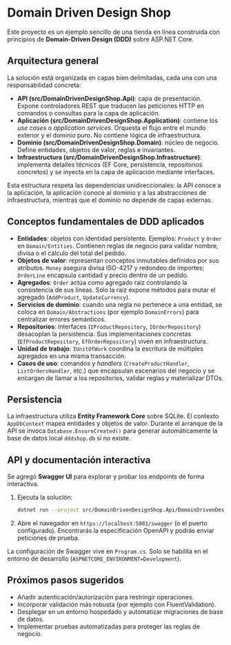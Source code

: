 # Domain Driven Design Shop

Este proyecto es un ejemplo sencillo de una tienda en línea construida con principios de **Domain-Driven Design (DDD)** sobre ASP.NET Core.

## Arquitectura general

La solución está organizada en capas bien delimitadas, cada una con una responsabilidad concreta:

- **API (src/DomainDrivenDesignShop.Api)**: capa de presentación. Expone controladores REST que traducen las peticiones HTTP en comandos o consultas para la capa de aplicación.
- **Aplicación (src/DomainDrivenDesignShop.Application)**: contiene los _use cases_ o _application services_. Orquesta el flujo entre el mundo exterior y el dominio puro. No contiene lógica de infraestructura.
- **Dominio (src/DomainDrivenDesignShop.Domain)**: núcleo de negocio. Define entidades, objetos de valor, reglas e invariantes.
- **Infraestructura (src/DomainDrivenDesignShop.Infrastructure)**: implementa detalles técnicos (EF Core, persistencia, repositorios concretos) y se inyecta en la capa de aplicación mediante interfaces.

Esta estructura respeta las dependencias unidireccionales: la API conoce a la aplicación, la aplicación conoce al dominio y a las abstracciones de infraestructura, mientras que el dominio no depende de capas externas.

## Conceptos fundamentales de DDD aplicados

- **Entidades**: objetos con identidad persistente. Ejemplos: `Product` y `Order` en `Domain/Entities`. Contienen reglas de negocio para validar nombre, divisa o el cálculo del total del pedido.
- **Objetos de valor**: representan conceptos inmutables definidos por sus atributos. `Money` asegura divisa ISO-4217 y redondeo de importes; `OrderLine` encapsula cantidad y precio dentro de un pedido.
- **Agregados**: `Order` actúa como agregado raíz controlando la consistencia de sus líneas. Solo la raíz expone métodos para mutar el agregado (`AddProduct`, `UpdateCurrency`).
- **Servicios de dominio**: cuando una regla no pertenece a una entidad, se coloca en `Domain/Abstractions` (por ejemplo `DomainErrors`) para centralizar errores semánticos.
- **Repositorios**: interfaces (`IProductRepository`, `IOrderRepository`) desacoplan la persistencia. Sus implementaciones concretas (`EfProductRepository`, `EfOrderRepository`) viven en infraestructura.
- **Unidad de trabajo**: `IUnitOfWork` coordina la escritura de múltiples agregados en una misma transacción.
- **Casos de uso**: comandos y _handlers_ (`CreateProductHandler`, `ListOrdersHandler`, etc.) que encapsulan escenarios del negocio y se encargan de llamar a los repositorios, validar reglas y materializar DTOs.

## Persistencia

La infraestructura utiliza **Entity Framework Core** sobre SQLite. El contexto `AppDbContext` mapea entidades y objetos de valor. Durante el arranque de la API se invoca `Database.EnsureCreated()` para generar automáticamente la base de datos local `dddshop.db` si no existe.

## API y documentación interactiva

Se agregó **Swagger UI** para explorar y probar los endpoints de forma interactiva.

1. Ejecuta la solución:
   ```bash
   dotnet run --project src/DomainDrivenDesignShop.Api/DomainDrivenDesignShop.Api.csproj
   ```
2. Abre el navegador en `https://localhost:5001/swagger` (o el puerto configurado). Encontrarás la especificación OpenAPI y podrás enviar peticiones de prueba.

La configuración de Swagger vive en `Program.cs`. Solo se habilita en el entorno de desarrollo (`ASPNETCORE_ENVIRONMENT=Development`).

## Próximos pasos sugeridos

- Añadir autenticación/autorización para restringir operaciones.
- Incorporar validación más robusta (por ejemplo con FluentValidation).
- Desplegar en un entorno hospedado y automatizar migraciones de base de datos.
- Implementar pruebas automatizadas para proteger las reglas de negocio.

